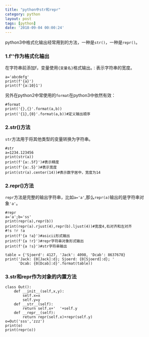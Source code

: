 ```yaml
---
title: "python中str和repr"
category: python
layout: post
tags: [python]
date: '2018-09-04 00:00:24'
---
```


python3中格式化输出经常用到的方法，一种是```str()```，一种是```repr()```。

### 1.f''作为格式化输出

在字符串前添加f，变量使用```{变量名}```格式输出。```：```表示字符串的宽度。

```
a='abcdefg'
print(f'{a}')
print(f'{a:10}1')

```
另外在python2中常使用的```format```在python3中依然有效：

```
#format
print('{},{}'.format(a,b))
print('{1},{0}'.format(a,b))#定义输出顺序
```

### 2.str()方法


```str```方法用于将其他类型的变量转换为字符串。


```
#str
a=1234.123456
print(str(a))
print(f'{a:.5f}')#表示精度
print(f'{a:.5}')#表示宽度
print(str(a).center(14))#表示数字居中，宽度为14
```


### 2.repr()方法


```repr```方法是完整的输出字符串，比如```a='a'```,那么```repr(a)```输出的是字符串对象```'a'```。


```
#repr
a='a';b='ss'
print(repr(a),repr(b))
print(repr(a).rjust(4),repr(b).ljust(4))#宽度4,右对齐和左对齐
#!s !r !a
print(f'{a !a}')#asicii形式输出
print(f'{a !r}')#repr字符串对象形式输出
print(f'{a !s}')#str字符串输出

table = {'Sjoerd': 4127, 'Jack': 4098, 'Dcab': 8637678}
print('Jack: {0[Jack]:d}; Sjoerd: {0[Sjoerd]:d}; '
      'Dcab: {0[Dcab]:d}'.format(table))
```


### 3.str和repr作为对象的内置方法


```
class Out():
	def __init__(self,x,y):
		self.x=x
		self.y=y
	def __str__(self):
		return self.x+'  '+self.y
	def __repr__(self):
		return repr(self.x)+repr(self.y)
o=Out('sss','zzz')
print(o)
print(repr(o))
```
